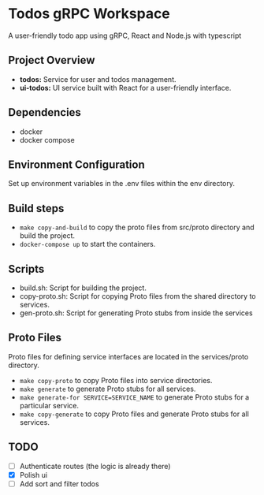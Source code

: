 # Todos gRPC Workspace

A user-friendly todo app using gRPC, React and Node.js with typescript

## Project Overview

- **todos:** Service for user and todos management.
- **ui-todos:** UI service built with React for a user-friendly interface.

## Dependencies
- docker
- docker compose

## Environment Configuration
Set up environment variables in the .env files within the env directory.

## Build steps
- `make copy-and-build` to copy the proto files from src/proto directory and build the project.
- `docker-compose up` to start the containers.

## Scripts
- build.sh: Script for building the project.
- copy-proto.sh: Script for copying Proto files from the shared directory to services.
- gen-proto.sh: Script for generating Proto stubs from inside the services

## Proto Files
Proto files for defining service interfaces are located in the services/proto directory.
- `make copy-proto` to copy Proto files into service directories.
- `make generate` to generate Proto stubs for all services.
- `make generate-for SERVICE=SERVICE_NAME` to generate Proto stubs for a particular service.
- `make copy-generate` to copy Proto files and generate Proto stubs for all services.

## TODO
- [ ] Authenticate routes (the logic is already there)
- [x] Polish ui
- [ ] Add sort and filter todos
